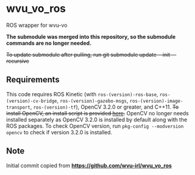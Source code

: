 # wvu_vo_ros
ROS wrapper for wvu-vo

**The submodule was merged into this repository, so the submodule commands are no longer needed.** 

~~To update submodule after pulling, run git submodule update --init --recursive~~ 

## Requirements
This code requires ROS Kinetic (with `ros-(version)-ros-base`, `ros-(version)-cv-bridge`, `ros-(version)-gazebo-msgs`, `ros-(version)-image-transport`, `ros-(version)-tf`), OpenCV 3.2.0 or greater, and C++11. ~~To install OpenCV, an install script is provided [here](https://github.com/wvu-irl/wvu_vo/blob/master/scripts/install_opencv.sh).~~ OpenCV no longer needs installed separately as OpenCV 3.2.0 is installed by default along with the ROS packages. To check OpenCV version, run `pkg-config --modversion opencv` to check if version 3.2.0 is installed. 

## Note
Initial commit copied from **https://github.com/wvu-irl/wvu_vo_ros**
